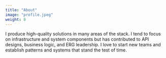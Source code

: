 ```yaml
---
title: "About"
image: "profile.jpeg"
weight: 8
---
```


I produce high-quality solutions in many areas of the stack. I tend to focus on infrastructure and system components but has contributed to API designs, business logic, and ERG leadership. I love to start new teams and establish patterns and systems that stand the test of time.
